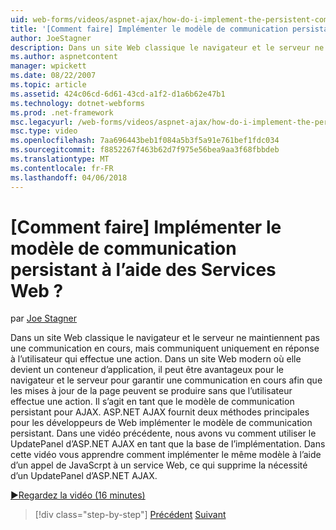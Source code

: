 ```yaml
---
uid: web-forms/videos/aspnet-ajax/how-do-i-implement-the-persistent-communications-pattern-using-web-services
title: '[Comment faire] Implémenter le modèle de communication persistant à l’aide des Services Web ? | Microsoft Docs'
author: JoeStagner
description: Dans un site Web classique le navigateur et le serveur ne maintiennent pas une communication en cours, mais communiquent uniquement en réponse à l’utilisateur qui effectue un acte...
ms.author: aspnetcontent
manager: wpickett
ms.date: 08/22/2007
ms.topic: article
ms.assetid: 424c06cd-6d61-43cd-a1f2-d1a6b62e47b1
ms.technology: dotnet-webforms
ms.prod: .net-framework
msc.legacyurl: /web-forms/videos/aspnet-ajax/how-do-i-implement-the-persistent-communications-pattern-using-web-services
msc.type: video
ms.openlocfilehash: 7aa696443beb1f084a5b3f5a91e761bef1fdc034
ms.sourcegitcommit: f8852267f463b62d7f975e56bea9aa3f68fbbdeb
ms.translationtype: MT
ms.contentlocale: fr-FR
ms.lasthandoff: 04/06/2018
---
```

<a name="how-do-i-implement-the-persistent-communications-pattern-using-web-services"></a>[Comment faire] Implémenter le modèle de communication persistant à l’aide des Services Web ?
====================
par [Joe Stagner](https://github.com/JoeStagner)

Dans un site Web classique le navigateur et le serveur ne maintiennent pas une communication en cours, mais communiquent uniquement en réponse à l’utilisateur qui effectue une action. Dans un site Web modern où elle devient un conteneur d’application, il peut être avantageux pour le navigateur et le serveur pour garantir une communication en cours afin que les mises à jour de la page peuvent se produire sans que l’utilisateur effectue une action. Il s’agit en tant que le modèle de communication persistant pour AJAX. ASP.NET AJAX fournit deux méthodes principales pour les développeurs de Web implémenter le modèle de communication persistant. Dans une vidéo précédente, nous avons vu comment utiliser le UpdatePanel d’ASP.NET AJAX en tant que la base de l’implémentation. Dans cette vidéo vous apprendre comment implémenter le même modèle à l’aide d’un appel de JavaScrpt à un service Web, ce qui supprime la nécessité d’un UpdatePanel d’ASP.NET AJAX.

[&#9654;Regardez la vidéo (16 minutes)](https://channel9.msdn.com/Blogs/ASP-NET-Site-Videos/how-do-i-implement-the-persistent-communications-pattern-using-web-services)

> [!div class="step-by-step"]
> [Précédent](how-do-i-localize-an-aspnet-ajax-application.md)
> [Suivant](how-do-i-trigger-an-updatepanel-refresh-from-a-dropdownlist-control.md)
